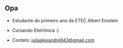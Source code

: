 ## Opa
- Estudante do primeiro ano da ETEC Albert Einstein
- Cursando Eletrônica :)

- Contato: juliaalexandre943@gmail.com






